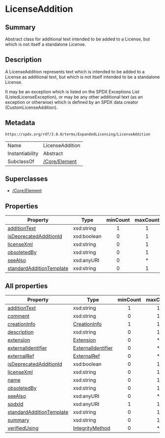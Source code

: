 <!-- Automatically generated by spec-parser v2.3.0 on 2024-07-16T15:00:52.540788+00:00 -->
<!-- SPDX-License-Identifier: Community-Spec-1.0 -->

# LicenseAddition

## Summary

Abstract class for additional text intended to be added to a License, but
which is not itself a standalone License.


## Description

A LicenseAddition represents text which is intended to be added to a License
as additional text, but which is not itself intended to be a standalone
License.

It may be an exception which is listed on the SPDX Exceptions List
(ListedLicenseException), or may be any other additional text (as an exception
or otherwise) which is defined by an SPDX data creator (CustomLicenseAddition).


## Metadata

`https://spdx.org/rdf/3.0.0/terms/ExpandedLicensing/LicenseAddition`


| | |
|---|---|
| Name | LicenseAddition |
| Instantiability | Abstract |
| SubclassOf | [/Core/Element](../../Core/Classes/Element.md) |


## Superclasses

* [/Core/Element](../../Core/Classes/Element.md)




## Properties

| Property | Type | minCount | maxCount |
|---|---|:---:|:---:|
| [additionText](../Properties/additionText.md) | xsd:string | 1 | 1 |
| [isDeprecatedAdditionId](../Properties/isDeprecatedAdditionId.md) | xsd:boolean | 0 | 1 |
| [licenseXml](../Properties/licenseXml.md) | xsd:string | 0 | 1 |
| [obsoletedBy](../Properties/obsoletedBy.md) | xsd:string | 0 | 1 |
| [seeAlso](../Properties/seeAlso.md) | xsd:anyURI | 0 | * |
| [standardAdditionTemplate](../Properties/standardAdditionTemplate.md) | xsd:string | 0 | 1 |



## All properties

| Property | Type | minCount | maxCount |
|---|---|:---:|:---:|
| [additionText](../../ExpandedLicensing/Properties/additionText.md) | xsd:string | 1 | 1 |
| [comment](../../Core/Properties/comment.md) | xsd:string | 0 | 1 |
| [creationInfo](../../Core/Properties/creationInfo.md) | [CreationInfo](../../Core/Classes/CreationInfo.md) | 1 | 1 |
| [description](../../Core/Properties/description.md) | xsd:string | 0 | 1 |
| [extension](../../Core/Properties/extension.md) | [Extension](../../Extension/Classes/Extension.md) | 0 | * |
| [externalIdentifier](../../Core/Properties/externalIdentifier.md) | [ExternalIdentifier](../../Core/Classes/ExternalIdentifier.md) | 0 | * |
| [externalRef](../../Core/Properties/externalRef.md) | [ExternalRef](../../Core/Classes/ExternalRef.md) | 0 | * |
| [isDeprecatedAdditionId](../../ExpandedLicensing/Properties/isDeprecatedAdditionId.md) | xsd:boolean | 0 | 1 |
| [licenseXml](../../ExpandedLicensing/Properties/licenseXml.md) | xsd:string | 0 | 1 |
| [name](../../Core/Properties/name.md) | xsd:string | 0 | 1 |
| [obsoletedBy](../../ExpandedLicensing/Properties/obsoletedBy.md) | xsd:string | 0 | 1 |
| [seeAlso](../../ExpandedLicensing/Properties/seeAlso.md) | xsd:anyURI | 0 | * |
| [spdxId](../../Core/Properties/spdxId.md) | xsd:anyURI | 1 | 1 |
| [standardAdditionTemplate](../../ExpandedLicensing/Properties/standardAdditionTemplate.md) | xsd:string | 0 | 1 |
| [summary](../../Core/Properties/summary.md) | xsd:string | 0 | 1 |
| [verifiedUsing](../../Core/Properties/verifiedUsing.md) | [IntegrityMethod](../../Core/Classes/IntegrityMethod.md) | 0 | * |



